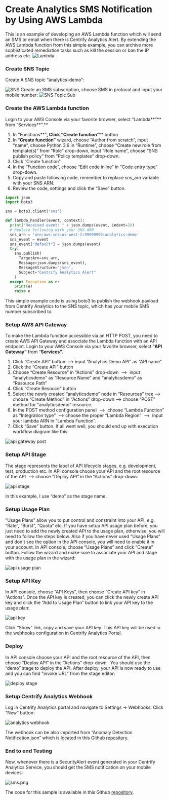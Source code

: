 # Create Analytics SMS Notification by Using AWS Lambda  

This is an example of developing an AWS Lambda function which will send an SMS or email when there is Centrify Analytics Alert. By extending the AWS Lambda function from this simple example, you can archive more sophisticated remediation tasks such as kill the session or ban the IP address etc. ![Lambda](https://cdn-images-1.medium.com/max/1600/1*JbMcDASTiuq-iVbw1TRPYg.png)

### Create SNS Topic

Create A SNS topic “analytics-demo”:

![SNS](https://yanlin286934087.files.wordpress.com/2018/04/sns.png) Create an SMS subscription, choose SMS in protocol and input your mobile number: ![SNS Topic Sub](https://yanlin286934087.files.wordpress.com/2018/04/sns-topic-sub.png)

### Create the AWS Lambda function

Login to your AWS Console via your favorite browser, select “Lambda**”** from “Services**”.**

  1. In “Functions**”**, Click “Create function**”** button
  2. In “**Create function”** wizard, choose “Author from scratch”, input “name”, choose Python 3.6 in “Runtime”, choose “Create new role from template(s)” from “Role” drop-down, input “Role name”, choose “SNS publish policy” from “Policy templates” drop-down.
  3. Click “Create function”
  4. In the “Function code”, choose “Edit code inline” in “Code entry type” drop-down.
  5. Copy and paste following code, remember to replace sns_arn variable with your SNS ARN.
  6. Review the code, settings and click the “Save” button.
```python
import json 
import boto3 

sns = boto3.client('sns') 

def lambda_handler(event, context): 
  print("Received event: " + json.dumps(event, indent=2)) 
  # Replace following with your SNS ARN 
  sns_arn = 'arn:aws:sns:us-west-2:99999999:analytics-demo' 
  sns_event = event 
  sns_event["default"] = json.dumps(event) 
  try: 
    sns.publish( 
      TargetArn=sns_arn, 
      Message=json.dumps(sns_event), 
      MessageStructure='json', 
      Subject="Centrify Analytics Alert" 
    ) 
  except Exception as e: 
    print(e) 
    raise e 
```
This simple example code is using boto3 to publish the webhook payload from Centrify Analytics to the SNS topic, which has your mobile SMS number subscribed to. 

### Setup AWS API Gateway

To make the Lambda function accessible via an HTTP POST, you need to create AWS API Gateway and associate the Lambda function with an API endpoint. Login to your AWS Console via your favorite browser, select “**API Gateway”** from “**Services”.**

  1. Click “Create API” button  --> input “Analytics Demo API” as “API name”
  2. Click the “Create API” button
  3. Choose “Create Resource” in “Actions” drop-down  -->  input “analyticsdemo” as “Resource Name” and “analyticsdemo” as “Resource Path”
  4. Click “Create Resouce” button
  5. Select the newly created “analyticsdemo” node in “Resources” tree --> choose “Create Method” in “Actions” drop-down --> choose “POST” method for “analyticsdemo” resource.
  6. In the POST method configuration panel  -->  choose “Lambda Function” as “Integration type”  --> choose the proper “Lambda Region”  -->  input your lambda ARN in “Lambda Function”.
  7. Click “Save” button.
If all went well, you should end up with execution workflow diagram like this: 

![api gateway post](https://yanlin286934087.files.wordpress.com/2018/04/api-gateway-post.png)


### Setup API Stage

The stage represents the label of API lifecycle stages, e.g. development, test, production etc. In API console choose your API and the root resource of the API  --> choose “Deploy API” in the “Actions” drop-down: 

![api stage](https://yanlin286934087.files.wordpress.com/2018/04/api-stage.png) 

In this example, I use “demo” as the stage name. 


### Setup Usage Plan

“Usage Plans” allow you to put control and constraint into your API, e.g. “Rate”, “Burst”, “Quota” etc. If you have setup API usage plan before, you just need to add the newly created API to the usage plan, otherwise, you will need to follow the steps below. Also if you have never used “Usage Plans” and don't see the option in the API console, you will need to enable it in your account. In API console, choose “Usage Plans” and click “Create” button. Follow the wizard and make sure to associate your API and stage with the usage plan in the wizard: 

![api usage plan](https://yanlin286934087.files.wordpress.com/2018/04/api-usage-plan.png)


### Setup API Key

In API console, choose “API Keys”, then choose “Create API key” in “Actions”. Once the API key is created, you can click the newly create API key and click the “Add to Usage Plan” button to link your API key to the usage plan: 

![api key](https://yanlin286934087.files.wordpress.com/2018/04/api-key.png) 

Click “Show” link, copy and save your API key. This API key will be used in the webhooks configuration in Centrify Analytics Portal. 


### Deploy

In API console choose your API and the root resource of the API, then choose “Deploy API” in the “Actions” drop-down.  You should use the “demo” stage to deploy the API. After deploy, your API is now ready to use and you can find "invoke URL" from the stage editor: 

![deploy stage](https://yanlin286934087.files.wordpress.com/2018/04/deploy-stage1.png)


### Setup Centrify Analytics Webhook

Log in Centrify Analytics portal and navigate to Settings -> Webhooks. Click “New” button: 

![analytics webhook](https://yanlin286934087.files.wordpress.com/2018/04/analytics-webhook.png) 

The webhook can be also imported from “Anomaly Detection Notification.json“ which is located in this Github [repository](https://github.com/centrify/Analytics-SMS-Notification-Lambda). 

### End to end Testing

Now, whenever there is a SecurityAlert event generated in your Centrify Analytics Service, you should get the SMS notification on your mobile devices:

![sms.png](https://yanlin286934087.files.wordpress.com/2018/04/sms.png?w=692&h=1230)

The code for this sample is available in this Github [repository](https://github.com/centrify/Analytics-SMS-Notification-Lambda). 
